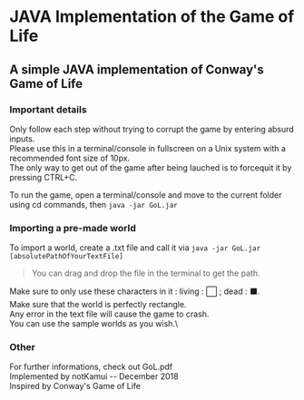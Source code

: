 # JAVA Implementation of the Game of Life
## A simple JAVA implementation of Conway's Game of Life

### Important details
Only follow each step without trying to corrupt the game by entering absurd inputs.\
Please use this in a terminal/console in fullscreen on a Unix system with a recommended font size of 10px.\
The only way to get out of the game after being lauched is to forcequit it by pressing CTRL+C.

To run the game, open a terminal/console and move to the current folder using cd commands, then `java -jar GoL.jar`

### Importing a pre-made world
To import a world, create a .txt file and call it via `java -jar GoL.jar [absolutePathOfYourTextFile]`

> You can drag and drop the file in the terminal to get the path.

Make sure to only use these characters in it : living : ⬜ ; dead : ⬛.\
Make sure that the world is perfectly rectangle.\
Any error in the text file will cause the game to crash.\
You can use the sample worlds as you wish.\

### Other
For further informations, check out GoL.pdf\
Implemented by notKamui -- December 2018\
Inspired by Conway's Game of Life
